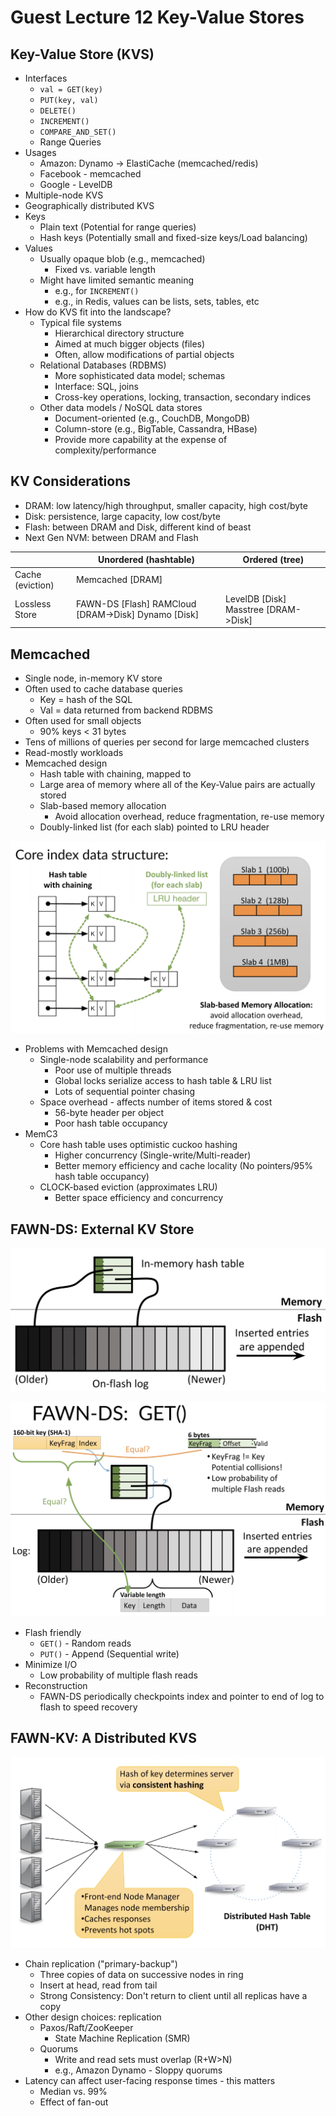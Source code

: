 # Guest Lecture 12 Key-Value Stores

## Key-Value Store (KVS)

* Interfaces
  * `val = GET(key)`
  * `PUT(key, val)`
  * `DELETE()`
  * `INCREMENT()`
  * `COMPARE_AND_SET()`
  * Range Queries
* Usages
  * Amazon: Dynamo -> ElastiCache (memcached/redis)
  * Facebook - memcached
  * Google - LevelDB
* Multiple-node KVS
* Geographically distributed KVS
* Keys
  * Plain text (Potential for range queries)
  * Hash keys (Potentially small and fixed-size keys/Load balancing)
* Values
  * Usually opaque blob (e.g., memcached)
    * Fixed vs. variable length
  * Might have limited semantic meaning
    * e.g., for `INCREMENT()`
    * e.g., in Redis, values can be lists, sets, tables, etc
* How do KVS fit into the landscape?
  * Typical file systems
    * Hierarchical directory structure
    * Aimed at much bigger objects (files)
    * Often, allow modifications of partial objects
  * Relational Databases (RDBMS)
    * More sophisticated data model; schemas
    * Interface: SQL, joins
    * Cross-key operations, locking, transaction, secondary indices
  * Other data models / NoSQL data stores
    * Document-oriented (e.g., CouchDB, MongoDB)
    * Column-store (e.g., BigTable, Cassandra, HBase)
    * Provide more capability at the expense of complexity/performance

## KV Considerations

* DRAM: low latency/high throughput, smaller capacity, high cost/byte
* Disk: persistence, large capacity, low cost/byte
* Flash: between DRAM and Disk, different kind of beast
* Next Gen NVM: between DRAM and Flash

|                  | Unordered (hashtable)                               | Ordered (tree)                       |
| ---------------- | --------------------------------------------------- | ------------------------------------ |
| Cache (eviction) | Memcached [DRAM]                                    |                                      |
| Lossless Store   | FAWN-DS [Flash] RAMCloud [DRAM->Disk] Dynamo [Disk] | LevelDB [Disk] Masstree [DRAM->Disk] |

## Memcached

* Single node, in-memory KV store
* Often used to cache database queries
  * Key = hash of the SQL
  * Val = data returned from backend RDBMS
* Often used for small objects
  * 90% keys < 31 bytes
* Tens of millions of queries per second for large memcached clusters
* Read-mostly workloads
* Memcached design
  * Hash table with chaining, mapped to
  * Large area of memory where all of the Key-Value pairs are actually stored
  * Slab-based memory allocation
    * Avoid allocation overhead, reduce fragmentation, re-use memory
  * Doubly-linked list (for each slab) pointed to LRU header

![memcached_design](images/lecture12-key-value-stores/memcached_design.png)

* Problems with Memcached design
  * Single-node scalability and performance
    * Poor use of multiple threads
    * Global locks serialize access to hash table & LRU list
    * Lots of sequential pointer chasing
  * Space overhead - affects number of items stored & cost
    * 56-byte header per object
    * Poor hash table occupancy
* MemC3
  * Core hash table uses optimistic cuckoo hashing
    * Higher concurrency (Single-write/Multi-reader)
    * Better memory efficiency and cache locality (No pointers/95% hash table occupancy)
  * CLOCK-based eviction (approximates LRU)
    * Better space efficiency and concurrency

## FAWN-DS: External KV Store

![fawn_ds_design](images/lecture12-key-value-stores/fawn_ds_design.png)

![fawn_ds_get](images/lecture12-key-value-stores/fawn_ds_get.png)

* Flash friendly
  * `GET()` - Random reads
  * `PUT()` - Append (Sequential write)
* Minimize I/O
  * Low probability of multiple flash reads
* Reconstruction
  * FAWN-DS periodically checkpoints index and pointer to end of log to flash to speed recovery

## FAWN-KV: A Distributed KVS

![fawn_kv_design](images/lecture12-key-value-stores/fawn_kv_design.png)

* Chain replication ("primary-backup")
  * Three copies of data on successive nodes in ring
  * Insert at head, read from tail
  * Strong Consistency: Don't return to client until all replicas have a copy
* Other design choices: replication
  * Paxos/Raft/ZooKeeper
    * State Machine Replication (SMR)
  * Quorums
    * Write and read sets must overlap (R+W>N)
    * e.g., Amazon Dynamo - Sloppy quorums
* Latency can affect user-facing response times - this matters
  * Median vs. 99%
  * Effect of fan-out